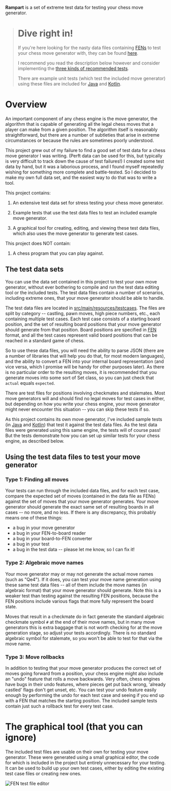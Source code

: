 **Rampart** is a set of extreme test data for testing your chess move generator.

># Dive right in!
>
> If you're here looking for the nasty data files containing [FENs](https://en.wikipedia.org/wiki/Forsyth%E2%80%93Edwards_Notation)
> to test your chess move generator with, they can be found [here](src/main/resources/testcases).
>
> I recommend you read the description below however and consider
> implementing the [three kinds of recommended tests](#Using-the-test-data-files-to-test-your-move-generator).
>
> There are example unit tests (which test the included move generator) using 
> these files are included for [Java](src/test/java/org/computronium/chess/TestMoveGeneratorJava.java) and [Kotlin](src/test/kotlin/org/computronium/chess/TestMoveGeneratorKotlin.kt).


# Overview

An important component of any chess engine is the move generator,
the algorithm that is capable of generating all the legal chess
moves that a player can make from a given position.  The algorithm
itself is reasonably straightforward, but there are a number of
subtleties that arise in extreme circumstances or because the rules
are sometimes poorly understood.

This project grew out of my failure to find a good set of test data
for a chess move generator I was writing.  (Perft data can be used for
this, but typically is very difficult to track down the cause of test
failures!)  I created some test data
by hand, but it was a laborious process, and I found myself repeatedly
wishing for something more complete and battle-tested.  So I decided
to make my own full data set, and the easiest way to do that was to
write a tool.

This project contains:

1.  An extensive test data set for stress testing your chess move generator.

2.  Example tests that use the test data files to test an included example move generator.

3.  A graphical tool for creating, editing, and viewing these test data files, which also uses the move generator to generate test cases.

This project does NOT contain:

1.  A chess program that you can play against.

## The test data sets

You can use the data set contained in this project to test your own
move generator, without ever bothering to compile and run the
test data editing tool or the included tests.  The test data files
contain a number of scenarios, including extreme ones, that your move
generator should be able to handle.

The test data files are located in [src/main/resources/testcases](src/main/resources/testcases).
The files are split by category -- castling, pawn moves, high piece numbers,
etc., each containing multiple test cases.  Each test case consists
of a starting board position, and the set of resulting board positions
that your move generator should generate from that position.  Board
positions are specified in [FEN](https://en.wikipedia.org/wiki/Forsyth%E2%80%93Edwards_Notation)
format, and all the test cases represent valid board positions that
can be reached in a standard game of chess.

So to use these data files, you will need the ability to parse JSON
(there are a number of libraries that will help you do that, for
most modern languages), and the ability to convert a FEN into your
internal board representation (and vice versa, which I promise will
be handy for other purposes later).  As there is no particular order
to the resulting moves, it is recommended that you generate moves into
some sort of Set class, so you can just check that `actual` equals `expected`.

There are test files for positions involving checkmates and stalemates.
Most move generators will and should find no legal moves for
test cases in either, but depending on how you write your chess engine, your
move generator might never encounter this situation -- you can skip these
tests if so.

As this project contains its own move generator, I've included
sample tests (in [Java](src/test/java/org/computronium/chess/TestMoveGeneratorJava.java) and [Kotlin](src/test/kotlin/org/computronium/chess/TestMoveGeneratorKotlin.kt)) that test it against the test
data files.  As the test data files were generated using this same
engine, the tests will of course pass!  But the tests demonstrate
how you can set up similar tests for your chess engine, as described
below.

## Using the test data files to test your move generator

### Type 1: Finding all moves

Your tests can run through the included data files, and for each
test case, compare the expected set of moves (contained in the data
file as FENs) against the set of moves that your move generator
generates.  Your move generator should generate the exact same set of
resulting boards in all cases -- no more, and no less.  If there is any
discrepancy, this probably means one of these things:
* a bug in your move generator
* a bug in your FEN-to-board reader
* a bug in your board-to-FEN converter
* a bug in your test
* a bug in the test data -- please let me know, so I can fix it!

### Type 2: Algebraic move names

Your move generator may or may not generate the actual move names
(such as "Qe4").  If it does, you can test your move name generation
using these same test data files -- all of them include the move
names (in algebraic format) that your move generator should
generate.  Note this is a weaker test than testing against the
resulting FEN positions, because the FEN positions include various
flags that more fully represent the board state.

Moves that result in a checkmate do in fact generate the standard
algebraic checkmate symbol `#` at the end of their move names, but
in many move generators this is extra baggage that is not worth
checking for at the move generation stage, so adjust your tests
accordingly.  There is no standard algebraic symbol for stalemate,
so you won't be able to test for that via the move name.

### Type 3: Move rollbacks

In addition to testing that your move generator produces the
correct set of moves going forward from a position, your chess
engine might also include an "undo" feature that rolls a move
backwards.  Very often, chess engines have bugs in their undo
features, where pieces get put back wrong, 'already castled' flags
don't get unset, etc.  You can test your undo feature easily enough
by performing the undo for each test case and seeing if you end up with
a FEN that matches the starting position.  The included sample tests
contain just such a rollback test for every test case.

# The graphical tool (that you can ignore)

The included test files are usable on their own for testing your move
generator.  These were generated using a small graphical editor, the
code for which is included in the project but entirely unnecessary for
your testing.  It can be used to build up your own test cases, either
by editing the existing test case files or creating new ones.

![FEN test file editor](doc/editor.png)
